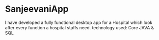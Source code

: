 # SanjeevaniApp
I have developed a fully functional desktop app for a Hospital which look after every function a hospital staffs need. technology used: Core JAVA  &amp; SQL
